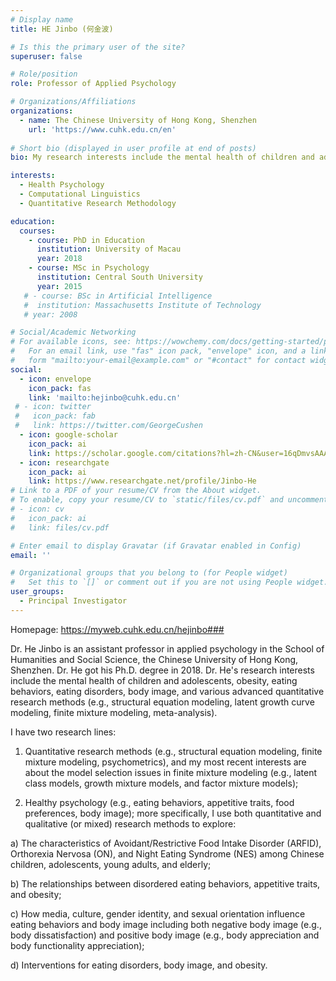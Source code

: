 ```yaml
---
# Display name
title: HE Jinbo (何金波)

# Is this the primary user of the site?
superuser: false

# Role/position
role: Professor of Applied Psychology

# Organizations/Affiliations
organizations:
  - name: The Chinese University of Hong Kong, Shenzhen
    url: 'https://www.cuhk.edu.cn/en'
    
# Short bio (displayed in user profile at end of posts)
bio: My research interests include the mental health of children and adolescents, obesity, eating behaviors, eating disorders, body image, and various advanced quantitative research methods (e.g., structural equation modeling, latent growth curve modeling, finite mixture modeling, meta-analysis).

interests:
  - Health Psychology
  - Computational Linguistics
  - Quantitative Research Methodology

education:
  courses:
    - course: PhD in Education
      institution: University of Macau
      year: 2018
    - course: MSc in Psychology
      institution: Central South University
      year: 2015
   # - course: BSc in Artificial Intelligence
   #  institution: Massachusetts Institute of Technology
   # year: 2008

# Social/Academic Networking
# For available icons, see: https://wowchemy.com/docs/getting-started/page-builder/#icons
#   For an email link, use "fas" icon pack, "envelope" icon, and a link in the
#   form "mailto:your-email@example.com" or "#contact" for contact widget.
social:
  - icon: envelope
    icon_pack: fas
    link: 'mailto:hejinbo@cuhk.edu.cn'
 # - icon: twitter
 #   icon_pack: fab
 #   link: https://twitter.com/GeorgeCushen
  - icon: google-scholar
    icon_pack: ai
    link: https://scholar.google.com/citations?hl=zh-CN&user=16qDmvsAAAAJ&view_op=list_works
  - icon: researchgate
    icon_pack: ai
    link: https://www.researchgate.net/profile/Jinbo-He
# Link to a PDF of your resume/CV from the About widget.
# To enable, copy your resume/CV to `static/files/cv.pdf` and uncomment the lines below.
# - icon: cv
#   icon_pack: ai
#   link: files/cv.pdf

# Enter email to display Gravatar (if Gravatar enabled in Config)
email: ''

# Organizational groups that you belong to (for People widget)
#   Set this to `[]` or comment out if you are not using People widget.
user_groups:
  - Principal Investigator
---
```

Homepage: https://myweb.cuhk.edu.cn/hejinbo###

Dr. He Jinbo is an assistant professor in applied psychology in the School of Humanities and Social Science, the Chinese University of Hong Kong, Shenzhen. Dr. He got his Ph.D. degree in 2018. Dr. He's research interests include the mental health of children and adolescents, obesity, eating behaviors, eating disorders, body image, and various advanced quantitative research methods (e.g., structural equation modeling, latent growth curve modeling, finite mixture modeling, meta-analysis).



I have two research lines: 

1) Quantitative research methods (e.g., structural equation modeling, finite mixture modeling, psychometrics), and my most recent interests are about the model selection issues in finite mixture modeling (e.g., latent class models, growth mixture models, and factor mixture models); 

2) Healthy psychology (e.g., eating behaviors, appetitive traits, food preferences, body image); more specifically, I use both quantitative and qualitative (or mixed) research methods to explore: 

a) The characteristics of Avoidant/Restrictive Food Intake Disorder (ARFID), Orthorexia Nervosa (ON), and Night Eating Syndrome (NES) among Chinese children, adolescents, young adults, and elderly; 

b) The relationships between disordered eating behaviors, appetitive traits, and obesity;

c) How media, culture, gender identity, and sexual orientation influence eating behaviors and body image including both negative body image (e.g., body dissatisfaction) and positive body image (e.g., body appreciation and body functionality appreciation);

d) Interventions for eating disorders, body image, and obesity.
